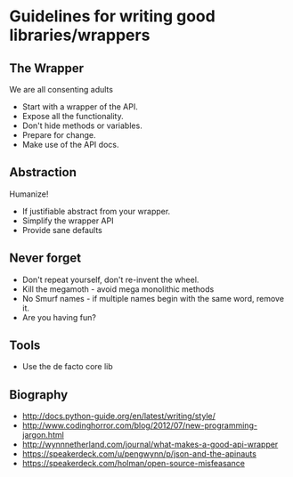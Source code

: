 Guidelines for writing good libraries/wrappers
==============================================

The Wrapper
-----------

We are all consenting adults
 
 - Start with a wrapper of the API.
 - Expose all the functionality.
 - Don't hide methods or variables.
 - Prepare for change.
 - Make use of the API docs.



Abstraction
-----------

Humanize!
 
 * If justifiable abstract from your wrapper.
 * Simplify the wrapper API
 * Provide sane defaults



Never forget
------------

 * Don't repeat yourself, don't re-invent the wheel.
 * Kill the megamoth - avoid mega monolithic methods
 * No Smurf names - if multiple names begin with the same word, remove it.
 * Are you having fun?



Tools
-----

 * Use the de facto core lib



Biography
---------

 * http://docs.python-guide.org/en/latest/writing/style/
 * http://www.codinghorror.com/blog/2012/07/new-programming-jargon.html
 * http://wynnnetherland.com/journal/what-makes-a-good-api-wrapper
 * https://speakerdeck.com/u/pengwynn/p/json-and-the-apinauts
 * https://speakerdeck.com/holman/open-source-misfeasance
